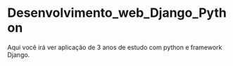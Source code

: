# Desenvolvimento_web_Django_Python
Aqui você irá ver aplicação de 3 anos de estudo com python e framework Django.
